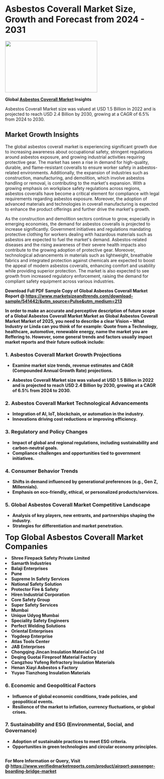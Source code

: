 <H1>Asbestos Coverall Market Size, Growth and Forecast from 2024 - 2031</H1><img class="aligncenter size-medium wp-image-584254" src="https://thirdeyenews.in/wp-content/uploads/2024/09/Global-Market-Research-300x168.jpeg" alt="" width="300" height="168" /><p><strong>Global&nbsp;<a href="https://www.marketsizeandtrends.com/download-sample/541442/&amp;utm_source=Pulse&amp;utm_medium=213">Asbestos Coverall Market</a> Insights</strong></p><p>Asbestos Coverall Market size was valued at USD 1.5 Billion in 2022 and is projected to reach USD 2.4 Billion by 2030, growing at a CAGR of 6.5% from 2024 to 2030.</p><p><h2>Market Growth Insights</h2> <p>The global asbestos coverall market is experiencing significant growth due to increasing awareness about occupational safety, stringent regulations around asbestos exposure, and growing industrial activities requiring protective gear. The market has seen a rise in demand for high-quality, durable, and flame-resistant coveralls to ensure worker safety in asbestos-related environments. Additionally, the expansion of industries such as construction, manufacturing, and demolition, which involve asbestos handling or removal, is contributing to the market's expansion. With a growing emphasis on workplace safety regulations across regions, asbestos coveralls have become a critical element for compliance with legal requirements regarding asbestos exposure. Moreover, the adoption of advanced materials and technologies in coverall manufacturing is expected to enhance the product offerings and further drive the market's growth.</p> <p><strong></strong></p> <p>As the construction and demolition sectors continue to grow, especially in emerging economies, the demand for asbestos coveralls is projected to increase significantly. Government initiatives and regulations mandating protective clothing for workers dealing with hazardous materials such as asbestos are expected to fuel the market's demand. Asbestos-related diseases and the rising awareness of their severe health impacts also contribute to the growing adoption of protective gear. Moreover, technological advancements in materials such as lightweight, breathable fabrics and integrated protection against chemicals are expected to boost the appeal of modern asbestos coveralls, enhancing comfort and usability while providing superior protection. The market is also expected to see growth from increased regulatory enforcement, raising the demand for compliant safety equipment across various industries. <p><strong></p><p><span class=""><strong>Download Full PDF Sample Copy of Global Asbestos Coverall Market Report</strong> @ <a href="https://www.marketsizeandtrends.com/download-sample/541442/&amp;utm_source=Pulse&amp;utm_medium=213" target="_blank">https://www.marketsizeandtrends.com/download-sample/541442/&amp;utm_source=Pulse&amp;utm_medium=213</a></span></p><p>In order to make an accurate and perceptive description of future scope of a Global&nbsp;Asbestos Coverall Market Market as Global&nbsp;Asbestos Coverall Market Market of 2025, you need to describe a clear Vision &ndash; What Industry or Linda can you think of for example: Quote from a Technology, healthcare, automotive, renewable energy, name the market you are Reffering to. However, some general trends and factors usually impact market reports and their future outlook include:</p><h3>1.&nbsp;<strong>Asbestos Coverall Market Growth Projections</strong></h3><ul><li>Examine market size trends, revenue estimates and CAGR (Compounded Annual Growth Rate) projections.</li><li><p>Asbestos Coverall Market size was valued at USD 1.5 Billion in 2022 and is projected to reach USD 2.4 Billion by 2030, growing at a CAGR of 6.5% from 2024 to 2030.</p></li></ul><h3>2.&nbsp;<strong>Asbestos Coverall Market Technological Advancements</strong></h3><ul><li>Integration of AI, IoT, blockchain, or automation in the industry.</li><li>Innovations driving cost reductions or improving efficiency.</li></ul><h3>3.&nbsp;<strong>Regulatory and Policy Changes</strong></h3><ul><li>Impact of global and regional regulations, including sustainability and carbon-neutral goals.</li><li>Compliance challenges and opportunities tied to government initiatives.</li></ul><h3>4.&nbsp;<strong>Consumer Behavior Trends</strong></h3><ul><li>Shifts in demand influenced by generational preferences (e.g., Gen Z, Millennials).</li><li>Emphasis on eco-friendly, ethical, or personalized products/services.</li></ul><h3>5.&nbsp;<strong>Global Asbestos Coverall Market Competitive Landscape</strong></h3><ul><li>Analysis of key players, new entrants, and partnerships shaping the industry.</li><li>Strategies for differentiation and market penetration.</li></ul><p data-pm-slice="1 1 []"><span style="color: inherit; font-family: inherit; font-size: 25px;">Top Global Asbestos Coverall Market Companies</span></p><div class="" data-test-id=""><p><li>Shree Firepack Safety Private Limited</li><li> Samarth Industries</li><li> Balaji Enterprises</li><li> Pune</li><li> Supreme In Safety Services</li><li> National Safety Solution</li><li> Protector Fire & Safety</li><li> Hiren Industrial Corporation</li><li> Core Safety Group</li><li> Super Safety Services</li><li> Mumbai</li><li> Unique Udyog Mumbai</li><li> Speciality Safety Engineers</li><li> Perfect Welding Solutions</li><li> Oriental Enterprises</li><li> Yogdeep Enterprise</li><li> Atlas Tools Center</li><li> JAB Enterprises</li><li> Chongqing Jincan Insulation Material Co Ltd</li><li> Deqing Guotai Fireproof Material Factory</li><li> Cangzhou Yufeng Refractory Insulation Materials</li><li> Henan Xiayi Asbestos s Factory</li><li> Yuyao Tianzhong Insulation Materials</li></p></div><h3>6.&nbsp;<strong>Economic and Geopolitical Factors</strong></h3><ul><li>Influence of global economic conditions, trade policies, and geopolitical events.</li><li>Resilience of the market to inflation, currency fluctuations, or global crises.</li></ul><h3>7.&nbsp;<strong>Sustainability and ESG (Environmental, Social, and Governance)</strong></h3><ul><li>Adoption of sustainable practices to meet ESG criteria.</li><li>Opportunities in green technologies and circular economy principles.</li></ul><h2><strong style="font-size: 14px;">For More Information or Query, Visit @&nbsp;</strong><a style="background-color: #ffffff; font-size: 14px;" href="https://www.marketsizeandtrends.com/report/asbestos-coverall-market/" target="_blank">https://www.verifiedmarketreports.com/product/airport-passenger-boarding-bridge-market</a></h2>
